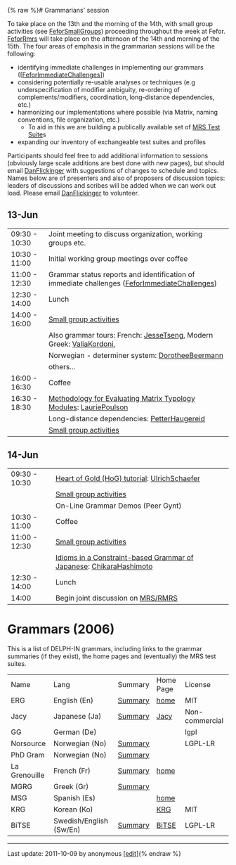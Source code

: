 {% raw %}# Grammarians' session

To take place on the 13th and the morning of the 14th, with small group
activities (see [FeforSmallGroups](../FeforSmallGroups)) proceeding
throughout the week at Fefor. [FeforRmrs](../FeforRmrs) will take place on
the afternoon of the 14th and morning of the 15th. The four areas of
emphasis in the grammarian sessions will be the following:

- identifying immediate challenges in implementing our grammars
(\[[FeforImmediateChallenges](../FeforImmediateChallenges)\])
- considering potentially re-usable analyses or techniques (e.g
underspecification of modifier ambiguity, re-ordering of
complements/modifiers, coordination, long-distance dependencies,
etc.)
- harmonizing our implementations where possible (via Matrix, naming
conventions, file organization, etc.)
  - To aid in this we are building a publically available set of
[MRS Test Suite](https://blog.inductorsoftware.com/docsproto/matrix/MatrixMrsTestSuite)s
- expanding our inventory of exchangeable test suites and profiles

Participants should feel free to add additional information to sessions
(obviously large scale additions are best done with new pages), but
should email [DanFlickinger](https://blog.inductorsoftware.com/docsproto/tools/DanFlickinger) with suggestions of changes
to schedule and topics. Names below are of presenters and also of
proposers of discussion topics: leaders of discussions and scribes will
be added when we can work out load. Please email
[DanFlickinger](https://blog.inductorsoftware.com/docsproto/tools/DanFlickinger) to volunteer.

## 13-Jun

|               |                                                                                                                                                           |
|---------------|-----------------------------------------------------------------------------------------------------------------------------------------------------------|
| 09:30 - 10:30 | Joint meeting to discuss organization, working groups etc.                                                                                                |
| 10:30 - 11:00 | Initial working group meetings over coffee                                                                                                                |
| 11:00 - 12:30 | Grammar status reports and identification of immediate challenges ([FeforImmediateChallenges](../FeforImmediateChallenges))                                  |
| 12:30 - 14:00 | Lunch                                                                                                                                                     |
| 14:00 - 16:00 | [Small group activities](../FeforSmallGroups)                                                                                                                |
|               | Also grammar tours: French: [JesseTseng](https://blog.inductorsoftware.com/docsproto/tools/JesseTseng), Modern Greek: [ValiaKordoni](https://blog.inductorsoftware.com/docsproto/tools/ValiaKordoni),                                                         |
|               | Norwegian - determiner system: [DorotheeBeermann](/DorotheeBeermann)                                                                                      |
|               | others...                                                                                                                                                 |
| 16:00 - 16:30 | Coffee                                                                                                                                                    |
| 16:30 - 18:30 | [Methodology for Evaluating Matrix Typology Modules](http://faculty.washington.edu/ebender/Fefor_Matrix_Modules_Eval.ppt): [LauriePoulson](https://blog.inductorsoftware.com/docsproto/tools/LauriePoulson) |
|               | Long-distance dependencies: [PetterHaugereid](https://blog.inductorsoftware.com/docsproto/tools/PetterHaugereid)                                                                                            |
|               | [Small group activities](../FeforSmallGroups)                                                                                                                |

## 14-Jun

|               |                                                                                                                                                                     |
|---------------|---------------------------------------------------------------------------------------------------------------------------------------------------------------------|
| 09:30 - 10:30 | [Heart of Gold (HoG) tutorial](http://www.dfki.de/~uschaefer/delph-in/heartofgold-tutorial-fefor.pdf): [UlrichSchaefer](https://blog.inductorsoftware.com/docsproto/tools/UlrichSchaefer)                             |
|               | [Small group activities](../FeforSmallGroups)                                                                                                                          |
|               | On-Line Grammar Demos (Peer Gynt)                                                                                                                                   |
| 10:30 - 11:00 | Coffee                                                                                                                                                              |
| 11:00 - 12:30 | [Small group activities](../FeforSmallGroups)                                                                                                                          |
|               | [Idioms in a Constraint-based Grammar of Japanese](http://pine.kuee.kyoto-u.ac.jp/member/hasimoto/mypapers/delphin060614.pdf): [ChikaraHashimoto](https://blog.inductorsoftware.com/docsproto/tools/ChikaraHashimoto) |
| 12:30 - 14:00 | Lunch                                                                                                                                                               |
| 14:00         | Begin joint discussion on [MRS/RMRS](../FeforRmrs)                                                                                                                     |

# Grammars (2006)

This is a list of DELPH-IN grammars, including links to the grammar
summaries (if they exist), the home pages and (eventually) the MRS test
suites.

|               |                         |                              |                                                            |                |
|---------------|-------------------------|------------------------------|------------------------------------------------------------|----------------|
| Name          | Lang                    | Summary                      | Home Page                                                  | License        |
| ERG           | English (En)            | [Summary](../ErgSummary)        | [home](http://www.delph-in.net/erg/)                       | MIT            |
| Jacy          | Japanese (Ja)           | [Summary](../JacySummary)       | [Jacy](https://blog.inductorsoftware.com/docsproto/grammars/JacyTop)                                            | Non-commercial |
| GG            | German (De)             |                              |                                                            | lgpl           |
| Norsource     | Norwegian (No)          | [Summary](https://blog.inductorsoftware.com/docsproto/grammars/NorsourceSummary)  |                                                            | LGPL-LR        |
| PhD Gram      | Norwegian (No)          | [Summary](../PhdgramSummary)    |                                                            |                |
| La Grenouille | French (Fr)             | [Summary](https://blog.inductorsoftware.com/docsproto/garage/GrenouilleSummary) | [home](http://www.loria.fr/~tseng/grenouille/index.html)   |                |
| MGRG          | Greek (Gr)              | [Summary](https://blog.inductorsoftware.com/docsproto/grammars/MgrgSummary)       |                                                            |                |
| MSG           | Spanish (Es)            |                              | [home](http://www.upf.edu/pdi/iula/nuria.bel/MSG/MSG.html) |                |
| KRG           | Korean (Ko)             |                              | [KRG](http://web.khu.ac.kr/~jongbok/projects/krg.html)     | MIT            |
| BiTSE         | Swedish/English (Sw/En) | [Summary](../BitseSummary)      | [BiTSE](http://www.ida.liu.se/~sarst/bitse)                | LGPL-LR        |

* * *

Last update: 2011-10-09 by anonymous [[edit](https://github.com/delph-in/docs/wiki/FeforGrammarians/_edit)]{% endraw %}